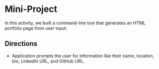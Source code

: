 # Mini-Project

In this activity, we built a command-line tool that generates an HTML portfolio page from user input.

## Directions

* Application prompts the user for information like their name, location, bio, LinkedIn URL, and GitHub URL. 
